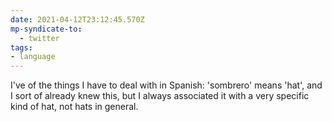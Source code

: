 ```yaml
---
date: 2021-04-12T23:12:45.570Z
mp-syndicate-to:
  - twitter
tags:
- language
---
```


I've of the things I have to deal with in Spanish: 'sombrero' means 'hat', and I sort of already knew this, but I always associated it with a very specific kind of hat, not hats in general.
